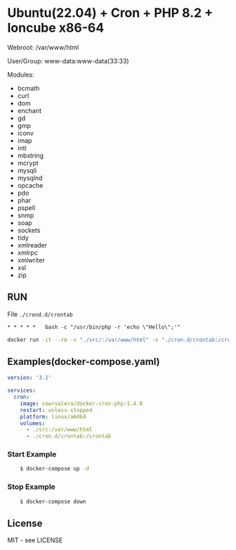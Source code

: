 # Ubuntu(22.04) + Cron + PHP 8.2 + Ioncube x86-64

Webroot: /var/www/html

User/Group: www-data:www-data(33:33)

Modules:
   - bcmath
   - curl
   - dom
   - enchant
   - gd
   - gmp
   - iconv
   - imap
   - intl
   - mbstring
   - mcrypt
   - mysqli
   - mysqlnd
   - opcache
   - pdo
   - phar
   - pspell
   - snmp
   - soap
   - sockets
   - tidy
   - xmlreader
   - xmlrpc
   - xmlwriter
   - xsl
   - zip

## RUN


File `./crond.d/crontab`
```txt
* * * * *   bash -c "/usr/bin/php -r 'echo \"Hello\";'"
```


```sh
docker run -it --rm -v "./src/:/var/www/html" -v "./cron.d/crontab:/crontab" --platform linux/amd64 cowrvalera/docker-cron-php:1.4.0
```

## Examples(docker-compose.yaml)

```yaml
version: '3.1'

services:
  cron:
    image: cowrvalera/docker-cron-php:1.4.0
    restart: unless-stopped
    platform: linux/amd64
    volumes:
      - ./src:/var/www/html
      - ./cron.d/crontab:/crontab


```

### Start Example

```sh
	$ docker-compose up -d
```


### Stop Example

```sh
	$ docker-compose down
```

## License
MIT - see LICENSE
